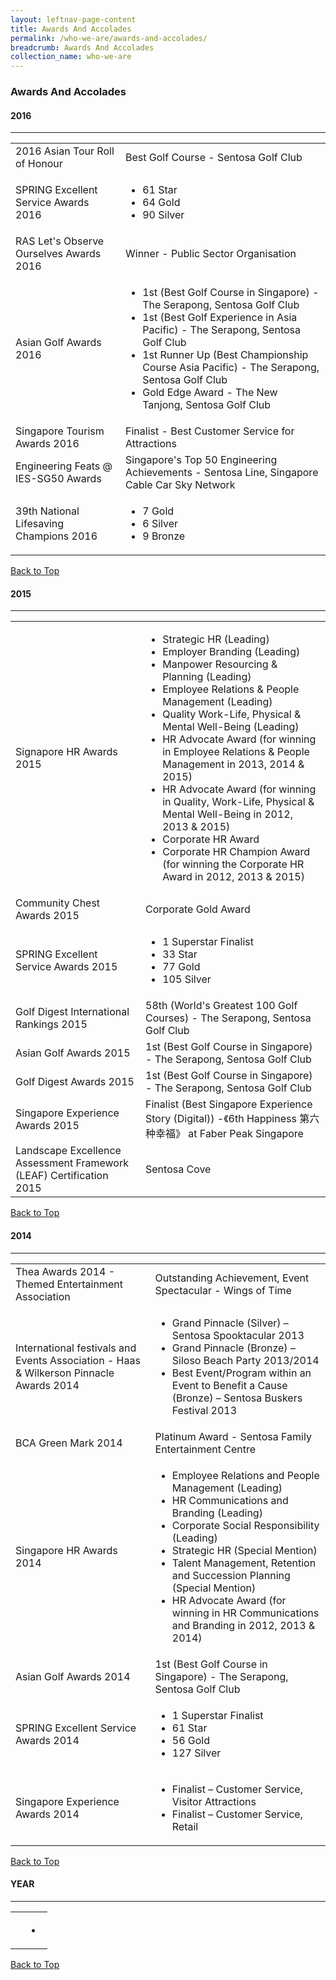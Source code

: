 ```yaml
---
layout: leftnav-page-content
title: Awards And Accolades
permalink: /who-we-are/awards-and-accolades/
breadcrumb: Awards And Accolades
collection_name: who-we-are
---
```

### **Awards And Accolades**

#### **2016**
<hr style="margin-top:12px;">
<table class="table-v">
    <tr>
        <td>2016 Asian Tour Roll of Honour</td>
        <td>Best Golf Course - Sentosa Golf Club</td>
    </tr>
    <tr>
        <td>SPRING Excellent Service Awards 2016</td>
        <td>
            <ul>
                <li>61 Star</li>
                <li>64 Gold</li>
                <li>90 Silver</li>
            </ul>
        </td>
    </tr>
    <tr>
        <td>RAS Let's Observe Ourselves Awards 2016</td>
        <td>Winner - Public Sector Organisation</td>
    </tr>
    <tr>
        <td>Asian Golf Awards 2016</td>
        <td>
            <ul>
                <li>1st (Best Golf Course in Singapore) - The Serapong, Sentosa Golf Club</li>
                <li>1st (Best Golf Experience in Asia Pacific) - The Serapong, Sentosa Golf Club</li>
                <li>1st Runner Up (Best Championship Course Asia Pacific) - The Serapong, Sentosa Golf Club</li>
                <li>Gold Edge Award - The New Tanjong, Sentosa Golf Club</li>
            </ul>
        </td>
    </tr>
    <tr>
        <td>Singapore Tourism Awards 2016</td>
        <td>Finalist - Best Customer Service for Attractions</td>
    </tr>
    <tr>
        <td>Engineering Feats @ IES-SG50 Awards</td>
        <td>Singapore's Top 50 Engineering Achievements - Sentosa Line, Singapore Cable Car Sky Network</td>
    </tr>
    <tr>
        <td>39th National Lifesaving Champions 2016</td>
        <td>
            <ul>
                <li>7 Gold</li>
                <li>6 Silver</li>
                <li>9 Bronze</li>
            </ul>
        </td>
    </tr>
</table>
<div class="row is-pulled-right">
    <a href="#awards-and-accolades">Back to Top</a>
</div>

#### **2015**
<hr style="margin-top:12px;">
<table class="table-v">
  <tr>
    <td>Signapore HR Awards 2015</td>
    <td>
        <ul>
            <li>Strategic HR (Leading)</li>
            <li>Employer Branding (Leading)</li>
            <li>Manpower Resourcing & Planning (Leading)</li>
            <li>Employee Relations & People Management (Leading)</li>
            <li>Quality Work-Life, Physical & Mental Well-Being (Leading)</li>
            <li>HR Advocate Award (for winning in Employee Relations & People Management in 2013, 2014 & 2015)</li>
            <li>HR Advocate Award (for winning in Quality, Work-Life, Physical & Mental Well-Being in 2012, 2013 & 2015)</li>
            <li>Corporate HR Award</li>
            <li>Corporate HR Champion Award (for winning the Corporate HR Award in 2012, 2013 & 2015)</li>
        </ul>
    </td>
  </tr>
  <tr>
    <td>Community Chest Awards 2015</td>
    <td>Corporate Gold Award</td>
  </tr>
  <tr>
    <td>SPRING Excellent Service Awards 2015</td>
    <td>
        <ul>
            <li>1 Superstar Finalist</li>
            <li>33 Star</li>
            <li>77 Gold</li>
            <li>105 Silver</li>
        </ul>
    </td>
  </tr>
  <tr>
    <td>Golf Digest International Rankings 2015</td>
    <td>58th (World's Greatest 100 Golf Courses) - The Serapong, Sentosa Golf Club</td>
  </tr>
  <tr>
    <td>Asian Golf Awards 2015</td>
    <td>1st (Best Golf Course in Singapore) - The Serapong, Sentosa Golf Club</td>
  </tr>
  <tr>
    <td>Golf Digest Awards 2015</td>
    <td>1st (Best Golf Course in Singapore) - The Serapong, Sentosa Golf Club</td>
  </tr>
  <tr>
    <td>Singapore Experience Awards 2015</td>
    <td>Finalist (Best Singapore Experience Story (Digital)) -《6th Happiness 第六种幸福》 at Faber Peak Singapore</td>
  </tr>
  <tr>
    <td>Landscape Excellence Assessment Framework (LEAF) Certification 2015</td>
    <td>Sentosa Cove</td>
  </tr>
</table>
<div class="row is-pulled-right">
    <a href="#awards-and-accolades">Back to Top</a>
</div>

#### **2014**
<hr style="margin-top:12px;">
<table id="tg-5mkfJ">
  <tr>
    <td>Thea Awards 2014 - Themed Entertainment Association</td>
    <td>Outstanding Achievement, Event Spectacular - Wings of Time</td>
  </tr>
  <tr>
    <td>International festivals and Events Association - Haas &amp; Wilkerson Pinnacle Awards 2014</td>
    <td>
        <ul>
            <li>Grand Pinnacle (Silver) – Sentosa Spooktacular 2013</li>
            <li>    Grand Pinnacle (Bronze) – Siloso Beach Party 2013/2014</li>
            <li>    Best Event/Program within an Event to Benefit a Cause (Bronze) – Sentosa Buskers Festival 2013</li>
        </ul>
    </td>
  </tr>
  <tr>
    <td>BCA Green Mark 2014</td>
    <td>Platinum Award - Sentosa Family Entertainment Centre</td>
  </tr>
  <tr>
    <td>Singapore HR Awards 2014</td>
    <td>
        <ul>
            <li>Employee Relations and People Management (Leading)</li>
            <li>    HR Communications and Branding (Leading)</li>
            <li>    Corporate Social Responsibility (Leading)</li>
            <li>    Strategic HR (Special Mention)</li>
            <li>    Talent Management, Retention and Succession Planning (Special Mention)</li>
            <li>    HR Advocate Award (for winning in HR Communications and Branding in 2012, 2013 & 2014)</li>
        </ul>
    </td>
  </tr>
  <tr>
    <td>Asian Golf Awards 2014</td>
    <td>1st (Best Golf Course in Singapore) - The Serapong, Sentosa Golf Club</td>
  </tr>
  <tr>
    <td>SPRING Excellent Service Awards 2014</td>
    <td>
        <ul>
            <li>1 Superstar Finalist</li>
            <li>61 Star</li>
            <li>56 Gold</li>
            <li>127 Silver</li>
        </ul>    
    </td>
  </tr>
  <tr>
    <td>Singapore Experience Awards 2014</td>
    <td>
        <ul>
            <li>Finalist – Customer Service, Visitor Attractions</li>
            <li>    Finalist – Customer Service, Retail</li>
        </ul>
    </td>
  </tr>
</table>
<div class="row is-pulled-right">
    <a href="#awards-and-accolades">Back to Top</a>
</div>


<!--TEMPLATE-->
#### **YEAR**
<hr style="margin-top:12px;">
<table class="table-v">
    <tr>
        <td></td>
        <td><ul><li></li></ul></td>
    </tr>
</table>
<div class="row is-pulled-right">
    <a href="#awards-and-accolades">Back to Top</a>
</div>